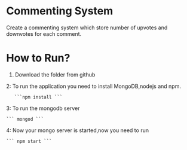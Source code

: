 # Commenting System
Create a commenting system which store number of upvotes and downvotes for each comment.

# How to Run?
1. Download the folder from github

2:  To run the application you need to install MongoDB,nodejs and npm. 

       ```npm install ```

3: To run the mongodb server

    ``` mongod ```

4: Now your mongo server is started,now you need to run

    ``` npm start ```
